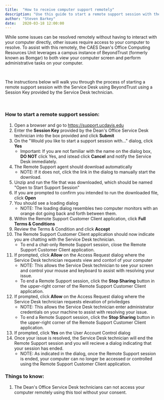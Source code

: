 ```yaml
---
title:  "How to receive computer support remotely"
description: "Use this guide to start a remote support session with the Computing Resources Unit Service Desk using BeyondTrust (formerly known as Bomgar)."
author: "Steven Barkey"
date:   2020-03-18 12:00:00
---
```

<p>While some issues can be resolved remotely without having to interact with your computer directly, other issues require access to your computer to resolve.  To assist with this remotely, the CAES Dean's Office Computing Resources Unit leverages a campus instance of BeyondTrust (formerly known as Bomgar) to both view your computer screen and perform administrative tasks on your computer.</p>
<br />
<p>The instructions below will walk you through the process of starting a remote support session with the Service Desk using BeyondTrust using a Session Key provided by the Service Desk technician.</p>
<br />

<h3>How to start a remote support session:</h3>
<ol style="PADDING-LEFT: 30px">
  <li>Open a browser and go to <a class="external-link" href="https://support.ucdavis.edu" target="_blank">https://support.ucdavis.edu</a></li>
  <li>Enter the <b>Session Key</b> provided by the Dean's Office Service Desk technician into the box provided and click <b>Submit</b></li>
  <li>On the "Would you like to start a support session with..." dialog, click <b>Yes</b>
    <ul style="PADDING-LEFT: 20px">
      <li>Important: If you are not familiar with the name on the dialog box, <b>DO NOT</b> click Yes, and istead click <b>Cancel</b> and notify the Service Desk immediately.</li>
    </ul>
  </li>
  <li>The Remote Support agent should download automatically
    <ul style="PADDING-LEFT: 20px">
      <li>NOTE: If it does not, click the link in the dialog to manually start the download.</li>
    </ul>
  </li>
  <li>Unzip and run the file that was downloaded, which should be named "Open to Start Support Session"</li>
  <li>If you are prompted to confirm you intended to run the downloaded file, click <b>Open</b></li>
  <li>You should see a loading dialog
    <ul style="PADDING-LEFT: 20px">
      <li>NOTE: The loading dialog resembles two computer monitors with an orange dot going back and forth between them.</li>
    </ul>
  </li>
  <li>Within the Remote Support Customer Client application, click <b>Full Terms & Conditions</b></li>
  <li>Review the Terms & Condition and click <b>Accept</b></li>
  <li>The Remote Support Customer Client application should now indicate you are chatting with the Service Desk technician.
    <ul style="PADDING-LEFT: 20px">
      <li>To end a chat-only Remote Support session, close the Remote Support Customer Client application.</li>
    </ul>
  </li>
  <li>If prompted, click <b>Allow</b> on the Access Request dialog where the Service Desk technician requests view and contorl of your computer
    <ul style="PADDING-LEFT: 20px">
      <li>NOTE: This allows the Service Desk technician to see your screen and control your mouse and keyboard to assist with resolving your issue.</li>
      <li>To end a Remote Support session, click the <b>Stop Sharing</b> button in the upper-right corner of the Remote Support Customer Client application.</li>
    </ul>
  </li>
  <li>If prompted, click <b>Allow</b> on the Access Request dialog where the Service Desk technician requests elevation of priviledges
    <ul style="PADDING-LEFT: 20px">
      <li>NOTE: This allows the Service Desk technician enter administrator credentials on your machine to assist with resolving your issue.</li>
      <li>To end a Remote Support session, click the <b>Stop Sharing</b> button in the upper-right corner of the Remote Support Customer Client application.</li>
    </ul>
  </li>
  <li>If prompted, click <b>Yes</b> on the User Account Control dialog</li>
  <li>Once your issue is resolved, the Service Desk technician will end the Remote Support session and you will recieve a dialog indicating that your session has ended.
    <ul style="PADDING-LEFT: 20px">
      <li>NOTE: As indicated in the dialog, once the Remote Support session is ended, your computer can no longer be accessed or controlled using the Remote Support Customer Client application.</li>
    </ul>
  </li>
</ol>

<h3>Things to know:</h3>
<ol style="PADDING-LEFT: 30px">
  <li>The Dean's Office Service Desk technicians can not access your computer remotely using this tool without your consent.</li>
</ol>
